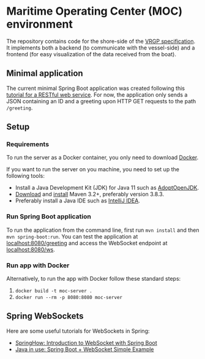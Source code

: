 # Maritime Operating Center (MOC) environment

The repository contains code for the shore-side of the [VRGP
specification](https://github.com/aboamare/vrgp-specifications/).
It implements both a backend (to communicate with the vessel-side) and a
frontend (for easy visualization of the data received from the boat).

## Minimal application

The current minimal Spring Boot application was created following this
[tutorial for a RESTful web service](https://spring.io/guides/gs/rest-service/).
For now, the application only sends a JSON containing an ID and a greeting upon
HTTP GET requests to the path `/greeting`.

## Setup

### Requirements

To run the server as a Docker container, you only need to download
[Docker](https://www.docker.com/get-started).

If you want to run the server on you machine, you need to set up the following
tools:

* Install a Java Development Kit (JDK) for Java 11 such as
  [AdoptOpenJDK](https://adoptopenjdk.net/).
* [Download](https://maven.apache.org/download.cgi) and
  [install](https://maven.apache.org/install.html) Maven 3.2+, preferably
  version 3.8.3.
* Preferably install a Java IDE such as
  [IntelliJ IDEA](https://www.jetbrains.com/idea/).

### Run Spring Boot application

To run the application from the command line, first run `mvn install` and then
`mvn spring-boot:run`. You can test the application at
[localhost:8080/greeting](http://localhost:8080/greeting) and access the
WebSocket endpoint at [localhost:8080/ws](ws://localhost:8080/ws).

### Run app with Docker

Alternatively, to run the app with Docker follow these standard steps:

1. `docker build -t moc-server .`
2. `docker run --rm -p 8080:8080 moc-server`

## Spring WebSockets

Here are some useful tutorials for WebSockets in Spring:

* [SpringHow: Introduction to WebSocket with Spring Boot](https://springhow.com/spring-boot-websocket/)
* [Java in use: Spring Boot + WebSocket Simple Example](https://www.javainuse.com/spring/boot-websocket)